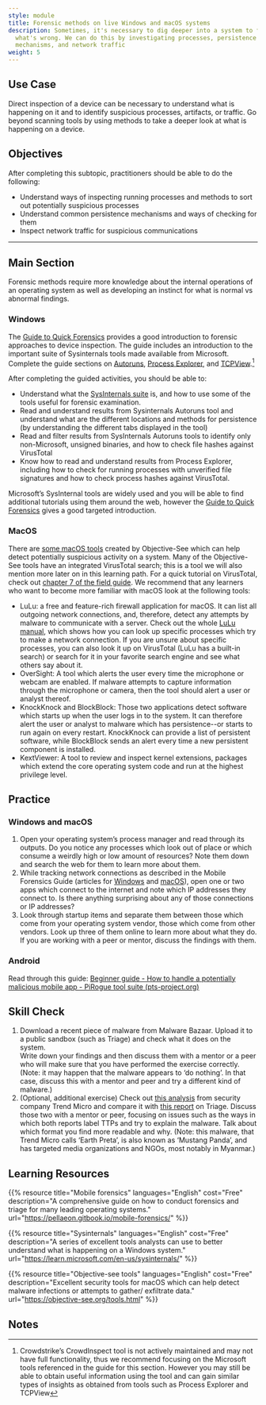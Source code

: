 ```yaml
---
style: module
title: Forensic methods on live Windows and macOS systems
description: Sometimes, it's necessary to dig deeper into a system to figure out
  what's wrong. We can do this by investigating processes, persistence
  mechanisms, and network traffic
weight: 5
---
```


## Use Case

Direct inspection of a device can be necessary to understand what is happening on it and to identify suspicious processes, artifacts, or traffic. Go beyond scanning tools by using methods to take a deeper look at what is happening on a device.

## Objectives

After completing this subtopic, practitioners should be able to do the following:

- Understand ways of inspecting running processes and methods to sort out potentially suspicious processes
- Understand common persistence mechanisms and ways of checking for them
- Inspect network traffic for suspicious communications

---
## Main Section 
Forensic methods require more knowledge about the internal operations of an operating system as well as developing an instinct for what is normal vs abnormal findings.

### Windows

The [Guide to Quick Forensics](https://pellaeon.gitbook.io/mobile-forensics/) provides a good introduction to forensic approaches to device inspection. The guide includes an introduction to the important suite of Sysinternals tools made available from Microsoft. Complete the guide sections on [Autoruns](https://pellaeon.gitbook.io/mobile-forensics/windows/autoruns), [Process Explorer](https://pellaeon.gitbook.io/mobile-forensics/windows/processes), and [TCPView](https://pellaeon.gitbook.io/mobile-forensics/windows/network).[^1]

After completing the guided activities, you should be able to:

- Understand what the [SysInternals suite](https://learn.microsoft.com/en-us/sysinternals/) is, and how to use some of the tools useful for forensic examination.
- Read and understand results from Sysinternals Autoruns tool and understand what are the different locations and methods for persistence (by understanding the different tabs displayed in the tool)
- Read and filter results from SysInternals Autoruns tools to identify only non-Microsoft, unsigned binaries, and how to check file hashes against VirusTotal
- Know how to read and understand results from Process Explorer, including how to check for running processes with unverified file signatures and how to check process hashes against VirusTotal.

Microsoft’s SysInternal tools are widely used and you will be able to find additional tutorials using them around the web, however the [Guide to Quick Forensics](https://pellaeon.gitbook.io/mobile-forensics/) gives a good targeted introduction.

### MacOS

There are [some macOS tools](https://objective-see.org/tools.html) created by Objective-See which can help detect potentially suspicious activity on a system. Many of the Objective-See tools have an integrated VirusTotal search; this is a tool we will also mention more later on in this learning path. For a quick tutorial on VirusTotal, check out [chapter 7 of the field guide](https://internews.org/resource/field-guide-to-incident-response-for-civil-society-and-media/). We recommend that any learners who want to become more familiar with macOS look at the following tools:

- LuLu: a free and feature-rich firewall application for macOS. It can list all outgoing network connections, and, therefore, detect any attempts by malware to communicate with a server. Check out the whole [LuLu manual](https://objective-see.org/products/lulu.html), which shows how you can look up specific processes which try to make a network connection. If you are unsure about specific processes, you can also look it up on VirusTotal (LuLu has a built-in search) or search for it in your favorite search engine and see what others say about it.
- OverSight: A tool which alerts the user every time the microphone or webcam are enabled. If malware attempts to capture information through the microphone or camera, then the tool should alert a user or analyst thereof.
- KnockKnock and BlockBlock: Those two applications detect software which starts up when the user logs in to the system. It can therefore alert the user or analyst to malware which has persistence--or starts to run again on every restart. KnockKnock can provide a list of persistent software, while BlockBlock sends an alert every time a new persistent component is installed.
- KextViewer: A tool to review and inspect kernel extensions, packages which extend the core operating system code and run at the highest privilege level.

## Practice

### Windows and macOS

1. Open your operating system’s process manager and read through its outputs. Do you notice any processes which look out of place or which consume a weirdly high or low amount of resources? Note them down and search the web for them to learn more about them.
2. While tracking network connections as described in the Mobile Forensics Guide (articles for [Windows](https://pellaeon.gitbook.io/mobile-forensics/windows/network) and [macOS](https://pellaeon.gitbook.io/mobile-forensics/mac/network)), open one or two apps which connect to the internet and note which IP addresses they connect to. Is there anything surprising about any of those connections or IP addresses?
3. Look through startup items and separate them between those which come from your operating system vendor, those which come from other vendors. Look up three of them online to learn more about what they do. If you are working with a peer or mentor, discuss the findings with them.

### Android

Read through this guide: [Beginner guide - How to handle a potentially malicious mobile app - PiRogue tool suite (pts-project.org)](https://pts-project.org/guides/g3/)

## Skill Check

1. Download a recent piece of malware from Malware Bazaar. Upload it to a public sandbox (such as Triage) and check what it does on the system. \
   Write down your findings and then discuss them with a mentor or a peer who will make sure that you have performed the exercise correctly. \
   (Note: it may happen that the malware appears to ‘do nothing’. In that case, discuss this with a mentor and peer and try a different kind of malware.)
2. (Optional, additional exercise) Check out [this analysis](https://www.trendmicro.com/en_us/research/22/k/earth-preta-spear-phishing-governments-worldwide.html) from security company Trend Micro and compare it with [this report](https://tria.ge/240207-qlmmrahhgr/behavioral1) on Triage. Discuss those two with a mentor or peer, focusing on issues such as the ways in which both reports label TTPs and try to explain the malware. Talk about which format you find more readable and why. (Note: this malware, that Trend Micro calls ‘Earth Preta’, is also known as ‘Mustang Panda’, and has targeted media organizations and NGOs, most notably in Myanmar.)

## Learning Resources

{{% resource title="Mobile forensics" languages="English" cost="Free" description="A comprehensive guide on how to conduct forensics and triage for many leading operating systems." url="https://pellaeon.gitbook.io/mobile-forensics/" %}}

{{% resource title="Sysinternals" languages="English" cost="Free" description="A series of excellent tools analysts can use to better understand what is happening on a Windows system." url="https://learn.microsoft.com/en-us/sysinternals/" %}}

{{% resource title="Objective-see tools" languages="English" cost="Free" description="Excellent security tools for macOS which can help detect malware infections or attempts to gather/ exfiltrate data." url="https://objective-see.org/tools.html" %}}

## Notes

[^1]: Crowdstrike’s CrowdInspect tool is not actively maintained and may not have full functionality, thus we recommend focusing on the Microsoft tools referenced in the guide for this section. However you may still be able to obtain useful information using the tool and can gain similar types of insights as obtained from tools such as Process Explorer and TCPView
